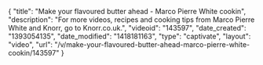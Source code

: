 {
    "title": "Make your flavoured butter ahead - Marco Pierre White cookin",
    "description": "For more videos, recipes and cooking tips from Marco Pierre White and Knorr, go to Knorr.co.uk.",
    "videoid": "143597",
    "date_created": "1393054135",
    "date_modified": "1418181163",
    "type": "captivate",
    "layout": "video",
    "url": "\/v\/make-your-flavoured-butter-ahead-marco-pierre-white-cookin\/143597"
}